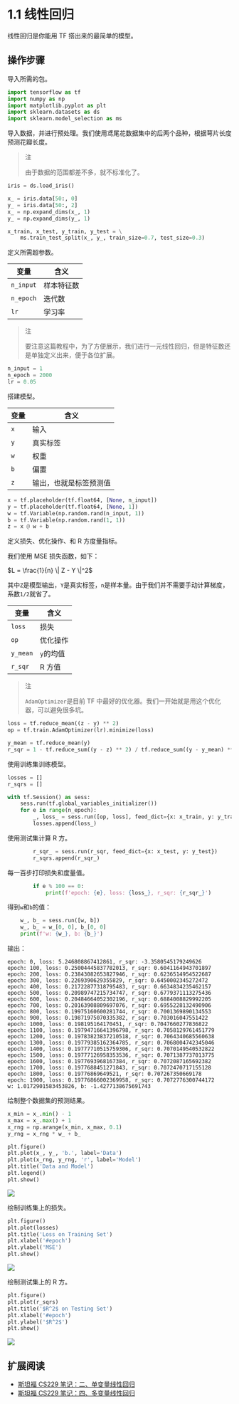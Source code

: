 # 1.1 线性回归

线性回归是你能用 TF 搭出来的最简单的模型。

## 操作步骤

导入所需的包。

```py
import tensorflow as tf
import numpy as np
import matplotlib.pyplot as plt
import sklearn.datasets as ds
import sklearn.model_selection as ms
```

导入数据，并进行预处理。我们使用鸢尾花数据集中的后两个品种，根据萼片长度预测花瓣长度。

> 注
> 
> 由于数据的范围都差不多，就不标准化了。

```py
iris = ds.load_iris()

x_ = iris.data[50:, 0]
y_ = iris.data[50:, 2]
x_ = np.expand_dims(x_, 1)
y_ = np.expand_dims(y_, 1)

x_train, x_test, y_train, y_test = \
    ms.train_test_split(x_, y_, train_size=0.7, test_size=0.3)
```


定义所需超参数。

| 变量 | 含义 |
| --- | --- |
| `n_input` | 样本特征数 |
| `n_epoch` | 迭代数 |
| `lr` | 学习率 |

> 注
> 
> 要注意这篇教程中，为了方便展示，我们进行一元线性回归，但是特征数还是单独定义出来，便于各位扩展。

```py
n_input = 1
n_epoch = 2000
lr = 0.05
```

搭建模型。

| 变量 | 含义 |
| --- | --- |
| `x` | 输入 |
| `y` | 真实标签 |
| `w` | 权重 | 
| `b` | 偏置 |
| `z` | 输出，也就是标签预测值 |

```py
x = tf.placeholder(tf.float64, [None, n_input])
y = tf.placeholder(tf.float64, [None, 1])
w = tf.Variable(np.random.rand(n_input, 1))
b = tf.Variable(np.random.rand(1, 1))
z = x @ w + b
```

定义损失、优化操作、和 R 方度量指标。

我们使用 MSE 损失函数，如下：

$L = \frac{1}{n} \| Z - Y \|^2$

其中`Z`是模型输出，`Y`是真实标签，`n`是样本量。由于我们并不需要手动计算梯度，系数`1/2`就省了。

| 变量 | 含义 |
| --- | --- |
| `loss` | 损失 |
| `op` | 优化操作 |
| `y_mean` | `y`的均值 |
| `r_sqr` | R 方值 |

> 注
> 
> `AdamOptimizer`是目前 TF 中最好的优化器。我们一开始就是用这个优化器，可以避免很多坑。

```py
loss = tf.reduce_mean((z - y) ** 2)
op = tf.train.AdamOptimizer(lr).minimize(loss)

y_mean = tf.reduce_mean(y)
r_sqr = 1 - tf.reduce_sum((y - z) ** 2) / tf.reduce_sum((y - y_mean) ** 2)
```

使用训练集训练模型。

```py
losses = []
r_sqrs = []

with tf.Session() as sess:
    sess.run(tf.global_variables_initializer())
    for e in range(n_epoch):
        _, loss_ = sess.run([op, loss], feed_dict={x: x_train, y: y_train})
        losses.append(loss_)
```

使用测试集计算 R 方。

```py
        r_sqr_ = sess.run(r_sqr, feed_dict={x: x_test, y: y_test})
        r_sqrs.append(r_sqr_)
```

每一百步打印损失和度量值。

```py
        if e % 100 == 0:
            print(f'epoch: {e}, loss: {loss_}, r_sqr: {r_sqr_}')
```

得到`w`和`b`的值：

```py
    w_, b_ = sess.run([w, b])
    w_, b_ = w_[0, 0], b_[0, 0]
    print(f'w: {w_}, b: {b_}')
```

输出：

```
epoch: 0, loss: 5.246808867412861, r_sqr: -3.3580545179249626
epoch: 100, loss: 0.25004445837782013, r_sqr: 0.6041164943701897
epoch: 200, loss: 0.23843082653827946, r_sqr: 0.6236514954522687
epoch: 300, loss: 0.2269390629355829, r_sqr: 0.6450002345272472
epoch: 400, loss: 0.21722877318795483, r_sqr: 0.6634834235462157
epoch: 500, loss: 0.20989747215734747, r_sqr: 0.6779371113275436
epoch: 600, loss: 0.20484664052302196, r_sqr: 0.6884008829992205
epoch: 700, loss: 0.20163908809697076, r_sqr: 0.6955228132490906
epoch: 800, loss: 0.19975160600281744, r_sqr: 0.7001369890134553
epoch: 900, loss: 0.19871975070335382, r_sqr: 0.703016047551422
epoch: 1000, loss: 0.198195164170451, r_sqr: 0.7047660277836822
epoch: 1100, loss: 0.19794716641396798, r_sqr: 0.7058129761451779
epoch: 1200, loss: 0.19783823837210518, r_sqr: 0.7064340685560638
epoch: 1300, loss: 0.19779385162364785, r_sqr: 0.7068004742345046
epoch: 1400, loss: 0.19777710515759306, r_sqr: 0.7070149540532822
epoch: 1500, loss: 0.19777126958353536, r_sqr: 0.7071387737013775
epoch: 1600, loss: 0.1977693968167384, r_sqr: 0.7072087165692382
epoch: 1700, loss: 0.1977688451271843, r_sqr: 0.7072470717155128
epoch: 1800, loss: 0.19776869649521, r_sqr: 0.707267350669178
epoch: 1900, loss: 0.19776866002369958, r_sqr: 0.7072776300744172
w: 1.0172901583453826, b: -1.4277138675691743
```

绘制整个数据集的预测结果。

```py
x_min = x_.min() - 1
x_max = x_.max() + 1
x_rng = np.arange(x_min, x_max, 0.1)
y_rng = x_rng * w_ + b_

plt.figure()
plt.plot(x_, y_, 'b.', label='Data')
plt.plot(x_rng, y_rng, 'r', label='Model')
plt.title('Data and Model')
plt.legend()
plt.show()
```

![](../img/1-1-1.png)

绘制训练集上的损失。

```py
plt.figure()
plt.plot(losses)
plt.title('Loss on Training Set')
plt.xlabel('#epoch')
plt.ylabel('MSE')
plt.show()
```

![](../img/1-1-2.png)

绘制测试集上的 R 方。

```py
plt.figure()
plt.plot(r_sqrs)
plt.title('$R^2$ on Testing Set')
plt.xlabel('#epoch')
plt.ylabel('$R^2$')
plt.show()
```

![](../img/1-1-3.png)

## 扩展阅读

+   [斯坦福 CS229 笔记：二、单变量线性回归](http://www.ai-start.com/ml2014/html/week1.html#header-n178)
+   [斯坦福 CS229 笔记：四、多变量线性回归](http://www.ai-start.com/ml2014/html/week2.html#header-n5)
